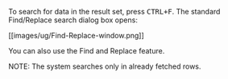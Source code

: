 To search for data in the result set, press <kbd>CTRL+F</kbd>. The standard Find/Replace search dialog box opens:

[[images/ug/Find-Replace-window.png]]
 
You can also use the Find and Replace feature.

NOTE: The system searches only in already fetched rows.
